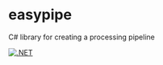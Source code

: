 # easypipe
C# library for creating a processing pipeline

[![.NET](https://github.com/lageline/easypipe/actions/workflows/dotnet.yml/badge.svg?branch=main)](https://github.com/lageline/easypipe/actions/workflows/dotnet.yml)
